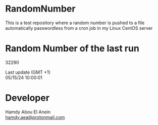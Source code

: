 # RandomNumber    
This is a test repository where a random number is pushed to a file automatically passwordless from a cron job in my Linux CentOS server    
# Random Number of the last run   
32290
      
Last update (GMT +1)    
05/15/24 10:00:01
# Developer    
Hamdy Abou El Anein   
hamdy.aea@protonmail.com
